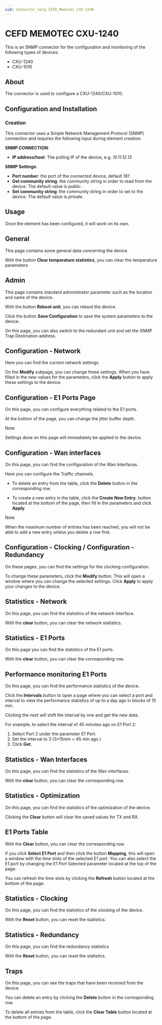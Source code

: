 ```yaml
---
uid: Connector_help_CEFD_Memotec_CXU-1240
---
```


# CEFD MEMOTEC CXU-1240

This is an SNMP connector for the configuration and monitoring of the following types of devices:

- CXU-1240
- CXU-1010

## About

The connector is used to configure a CXU-1240/CXU-1010.

## Configuration and Installation

### Creation

This connector uses a Simple Network Management Protocol (SNMP) connection and requires the following input during element creation:

**SNMP CONNECTION**:

- **IP address/host**: The polling IP of the device, e.g. *10.11.12.13*

**SNMP Settings**:

- **Port number**: the port of the connected device, default *161*
- **Get community string**: the community string in order to read from the device. The default value is *public*.
- **Set community string**: the community string in order to set to the device. The default value is *private.*

## Usage

Once the element has been configured, it will work on its own.

## General

This page contains some general data concerning the device.

With the button **Clear temperature statistics**, you can clear the temperature parameters

## Admin

This page contains standard administrator parameter such as the location and name of the device.

With the button **Reboot unit**, you can reboot the device.

Click the button **Save Configuration** to save the system parameters to the device.

On this page, you can also switch to the redundant unit and set the SNMP Trap Destination address.

## Configuration - Network

Here you can find the current network settings.

On the **Modify** subpage, you can change these settings. When you have filled in the new values for the parameters, click the **Apply** button to apply these settings to the device.

## Configuration - E1 Ports Page

On this page, you can configure everything related to the E1 ports.

At the bottom of the page, you can change the jitter buffer depth.

> [!NOTE]
> Settings done on this page will immediately be applied to the device.

## Configuration - Wan interfaces

On this page, you can find the configuration of the Wan Interfaces.

Here you can configure the Traffic channels.

- To delete an entry from the table, click the **Delete** button in the corresponding row.

- To create a new entry in the table, click the **Create New Entry.** button located at the bottom of the page, then fill in the parameters and click **Apply**.

> [!NOTE]
> When the maximum number of entries has been reached, you will not be able to add a new entry unless you delete a row first.

## Configuration - Clocking / Configuration - Redundancy

On these pages, you can find the settings for the clocking configuration.

To change these parameters, click the **Modify** button. This will open a window where you can change the selected settings. Click **Apply** to apply your changes to the device.

## Statistics - Network

On this page, you can find the statistics of the network interface.

With the **clear** button, you can clear the network statistics.

## Statistics - E1 Ports

On this page you can find the statistics of the E1 ports.

With the **clear** button, you can clear the corresponding row.

## Performance monitoring E1 Ports

On this page, you can find the performance statistics of the device.

Click the **Intervals** button to open a page where you can select a port and interval to view the performance statistics of up to a day ago in blocks of 15 min.

Clicking the next will shift the interval by one and get the new data.

For example, to select the interval of 45 minutes ago on E1 Port 2:

1. Select Port 2 under the parameter E1 Port.
1. Set the interval to 3 (3\*15min = 45 min ago.)
1. Click **Get**.

## Statistics - Wan Interfaces

On this page, you can find the statistics of the Wan interfaces.

With the **clear** button, you can clear the corresponding row.

## Statistics - Optimization

On this page, you can find the statistics of the optimization of the device.

Clicking the **Clear** button will clear the saved values for TX and RX.

## E1 Ports Table

With the **Clear** button, you can clear the corresponding row.

If you click **Select E1 Port** and then click the button **Mapping**, this will open a window with the time slots of the selected E1 port. You can also select the E1 port by changing the E1 Port Selected parameter located at the top of the page.

You can refresh the time slots by clicking the **Refresh** button located at the bottom of the page.

## Statistics - Clocking

On this page, you can find the statistics of the clocking of the device.

With the **Reset** button, you can reset the statistics.

## Statistics - Redundancy

On this page, you can find the redundancy statistics

With the **Reset** button, you can reset the statistics.

## Traps

On this page, you can see the traps that have been received from the device.

You can delete an entry by clicking the **Delete** button in the corresponding row.

To delete all entries from the table, click the **Clear Table** button located at the bottom of the page.
